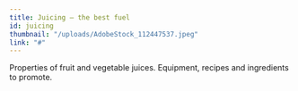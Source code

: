 ```yaml
---
title: Juicing – the best fuel
id: juicing
thumbnail: "/uploads/AdobeStock_112447537.jpeg"
link: "#"
---
```


Properties of fruit and vegetable juices. Equipment, recipes and ingredients to promote.
